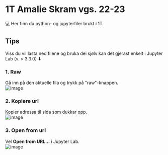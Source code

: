 # 1T Amalie Skram vgs. 22-23

💻 Her finn du python- og jupyterfiler brukt i 1T.

## Tips

Viss du vil lasta ned filene og bruka dei sjølv kan det gjerast enkelt i Jupyter Lab (v. > 3.3.0) ⬇

### 1. Raw

Gå inn på den aktuelle fila og trykk på "raw"-knappen. <br>
![image](https://user-images.githubusercontent.com/79814135/192210705-1212dc15-8e61-4f31-ab81-9002dd814ea7.png)

### 2. Kopiere url

Kopier adressa til sida som dukkar opp. <br>
![image](https://user-images.githubusercontent.com/79814135/192210812-ffa3f79c-1f9d-4059-b9dd-5184ff6850d7.png)

### 3. Open from url

Vel **Open from URL...** i Jupyter Lab. <br>
![image](https://user-images.githubusercontent.com/79814135/192210948-370062c9-81d9-4158-a935-e25aad7332bc.png)




